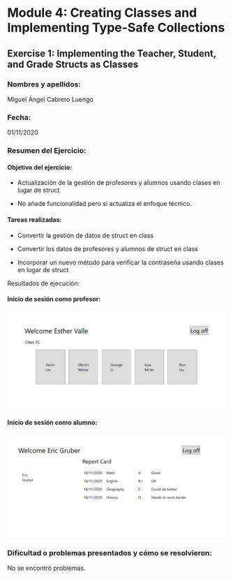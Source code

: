 ﻿# Module 4: Creating Classes and Implementing Type-Safe Collections
## Exercise 1: Implementing the Teacher, Student, and Grade Structs as Classes
### Nombres y apellidos:
Miguel Ángel Cabrero Luengo
### Fecha:
01/11/2020
### Resumen del Ejercicio:

#### Objetivo del ejercicio:
- Actualización de la gestión de profesores y alumnos usando clases en lugar de struct

- No añade funcionalidad pero si actualiza el enfoque técnico.

#### Tareas realizadas:

- Convertir la gestión de datos de struct en class

- Convertir los datos de profesores y alumnos de struct en class

- Incorporar un nuevo método para verificar la contraseña usando clases en lugar de struct

Resultados de ejecución:

#### Inicio de sesión como profesor:
<img src="img/01.png">

#### Inicio de sesión como alumno:
<img src="img/02.png">

### Dificultad o problemas presentados y cómo se resolvieron:
No se encontró problemas.

